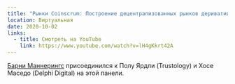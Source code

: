 ```yaml
---
title: "Рынки Coinscrum: Построение децентрализованных рынков деривативов"
location: Виртуальная
date: 2020-10-02
links:
  - title: Смотреть на YouTube
    link: https://www.youtube.com/watch?v=lH4gKkrt42A
---
```


<a href="https://twitter.com/barnabee" target="_blank">Барни Маннерингс</a> присоединился к Полу Ярдли (Trustology) и Хосе Маседо (Delphi Digital) на этой панели.
